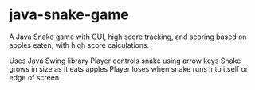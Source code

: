 # java-snake-game
A Java Snake game with GUI, high score tracking, and scoring based on apples eaten, with high score calculations.

Uses Java Swing library
Player controls snake using arrow keys
Snake grows in size as it eats apples
Player loses when snake runs into itself or edge of screen
